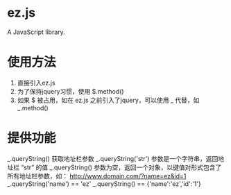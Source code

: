 # ez.js
A JavaScript library.

# 使用方法

1. 直接引入ez.js
2. 为了保持jquery习惯，使用 $.method() 
3. 如果 $ 被占用，如在 ez.js 之前引入了jquery，可以使用 \_ 代替，如 \_.method()

# 提供功能

\_.queryString() 获取地址栏参数
\_.queryString('str') 参数是一个字符串，返回地址栏 “str” 的值
\_.queryString() 参数为空，返回一个对象，以键值对形式包含了所有地址栏参数，如：
http://www.domain.com/?name=ez&id=1
\_.queryString('name') == 'ez'
\_.queryString() == {'name':'ez','id':'1'}
